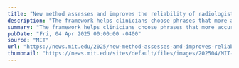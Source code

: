 ```yaml
---
title: "New method assesses and improves the reliability of radiologists’ diagnostic reports"
description: "The framework helps clinicians choose phrases that more accurately reflect the likelihood that certain conditions are present in X-rays."
summary: "The framework helps clinicians choose phrases that more accurately reflect the likelihood that certain conditions are present in X-rays."
pubDate: "Fri, 04 Apr 2025 00:00:00 -0400"
source: "MIT"
url: "https://news.mit.edu/2025/new-method-assesses-and-improves-reliability-radiologists-diagnostic-reports-0404"
thumbnail: "https://news.mit.edu/sites/default/files/images/202504/MIT-Calibrating-Certainty-01-press_2.jpg"
---
```



